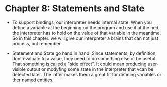 # Chapter 8: Statements and State

* To support bindings, our interpreter needs internal state. When you define a variable at the beginning od the program and use it at the ned, the interpreter has to hold on the value of that variable in the meantime. So in this chapter. we will give our interpreter a brains that can not just process, but remember.

* Statement and State go hand in hand. Since statements, by definition, dont evaluate to a value, they need to do something else ot be useful. That something is called a "side effect". It could mean producing user-visible output or modyfing some state in the interpreter that vcan be detected later. The latter makes them a great fit for defining variables or ther named entities.


